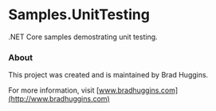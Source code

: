 # Samples.UnitTesting
.NET Core samples demostrating unit testing.


### About
This project was created and is maintained by Brad Huggins.

For more information, visit [www.bradhuggins.com](http://www.bradhuggins.com)